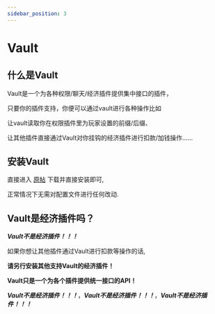 ```yaml
---
sidebar_position: 3
---
```


# Vault

## 什么是Vault

Vault是一个为各种权限/聊天/经济插件提供集中接口的插件，

只要你的插件支持，你便可以通过vault进行各种操作比如

让vault读取你在权限插件里为玩家设置的前缀/后缀、

让其他插件直接通过Vault对你挂钩的经济插件进行扣款/加钱操作......

## 安装Vault

直接进入 [原帖](https://www.spigotmc.org/resources/vault.34315/) 下载并直接安装即可,

正常情况下无需对配置文件进行任何改动.

## Vault是经济插件吗？

***Vault不是经济插件！！！***

如果你想让其他插件通过Vault进行扣款等操作的话,

**请另行安装其他支持Vault的经济插件！**

**Vault只是一个为各个插件提供统一接口的API！**

***Vault不是经济插件！！！***，***Vault不是经济插件！！！***，***Vault不是经济插件！！！***